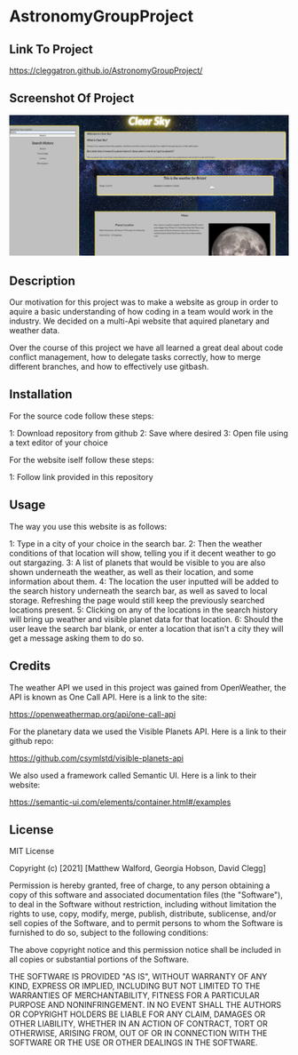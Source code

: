 # AstronomyGroupProject

## Link To Project

https://cleggatron.github.io/AstronomyGroupProject/

## Screenshot Of Project

<img src="assets/img/utility-img/UpdatedScreenshot.jpg" alt="A screenshot of the website in action">

## Description

Our motivation for this project was to make a website as group in order to aquire a basic understanding of how coding in a team would work in the industry. We decided on a multi-Api website that aquired planetary and weather data.

Over the course of this project we have all learned a great deal about code conflict management, how to delegate tasks correctly, how to merge different branches, and how to effectively use gitbash.

## Installation

For the source code follow these steps:

1: Download repository from github
2: Save where desired
3: Open file using a text editor of your choice

For the website iself follow these steps:

1: Follow link provided in this repository

## Usage

The way you use this website is as follows:

1: Type in a city of your choice in the search bar.
2: Then the weather conditions of that location will show, telling you if it decent weather to go out stargazing.
3: A list of planets that would be visible to you are also shown underneath the weather, as well as their location, and some      information about them.
4: The location the user inputted will be added to the search history underneath the search bar, as well as saved to local storage. Refreshing the page would still keep the previously searched locations present.
5: Clicking on any of the locations in the search history will bring up weather and visible planet data for that location.
6: Should the user leave the search bar blank, or enter a location that isn't a city they will get a message asking them to do so.

## Credits

The weather API we used in this project was gained from OpenWeather, the API is known as One Call API. 
Here is a link to the site:

https://openweathermap.org/api/one-call-api

For the planetary data we used the Visible Planets API.
Here is a link to their github repo:

https://github.com/csymlstd/visible-planets-api

We also used a framework called Semantic UI.
Here is a link to their website:

https://semantic-ui.com/elements/container.html#/examples

## License

MIT License

Copyright (c) [2021] [Matthew Walford, Georgia Hobson, David Clegg]

Permission is hereby granted, free of charge, to any person obtaining a copy of this software and associated documentation files (the "Software"), to deal in the Software without restriction, including without limitation the rights to use, copy, modify, merge, publish, distribute, sublicense, and/or sell copies of the Software, and to permit persons to whom the Software is furnished to do so, subject to the following conditions:

The above copyright notice and this permission notice shall be included in all copies or substantial portions of the Software.

THE SOFTWARE IS PROVIDED "AS IS", WITHOUT WARRANTY OF ANY KIND, EXPRESS OR IMPLIED, INCLUDING BUT NOT LIMITED TO THE WARRANTIES OF MERCHANTABILITY, FITNESS FOR A PARTICULAR PURPOSE AND NONINFRINGEMENT. IN NO EVENT SHALL THE AUTHORS OR COPYRIGHT HOLDERS BE LIABLE FOR ANY CLAIM, DAMAGES OR OTHER LIABILITY, WHETHER IN AN ACTION OF CONTRACT, TORT OR OTHERWISE, ARISING FROM, OUT OF OR IN CONNECTION WITH THE SOFTWARE OR THE USE OR OTHER DEALINGS IN THE SOFTWARE.
